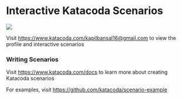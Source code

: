 # Interactive Katacoda Scenarios

[![](http://shields.katacoda.com/katacoda/kapilbansal16@gmail.com/count.svg)](https://www.katacoda.com/kapilbansal16@gmail.com "Get your profile on Katacoda.com")

Visit https://www.katacoda.com/kapilbansal16@gmail.com to view the profile and interactive scenarios

### Writing Scenarios
Visit https://www.katacoda.com/docs to learn more about creating Katacoda scenarios

For examples, visit https://github.com/katacoda/scenario-example
